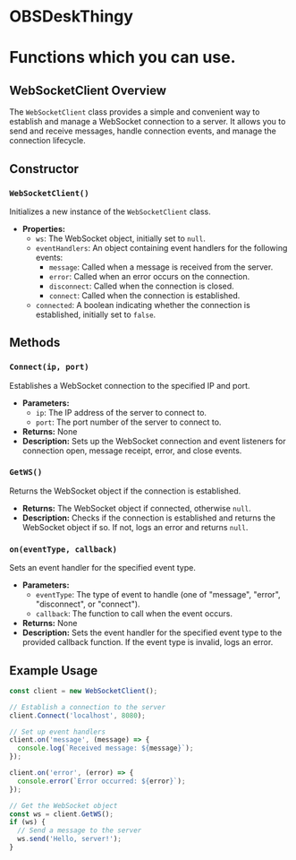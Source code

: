 # OBSDeskThingy

# Functions which you can use.

**WebSocketClient**
**Overview**
------------

The `WebSocketClient` class provides a simple and convenient way to establish and manage a WebSocket connection to a server. It allows you to send and receive messages, handle connection events, and manage the connection lifecycle.

**Constructor**
---------------

### `WebSocketClient()`

Initializes a new instance of the `WebSocketClient` class.

* **Properties:**
	+ `ws`: The WebSocket object, initially set to `null`.
	+ `eventHandlers`: An object containing event handlers for the following events:
		- `message`: Called when a message is received from the server.
		- `error`: Called when an error occurs on the connection.
		- `disconnect`: Called when the connection is closed.
		- `connect`: Called when the connection is established.
	+ `connected`: A boolean indicating whether the connection is established, initially set to `false`.

**Methods**
------------

### `Connect(ip, port)`

Establishes a WebSocket connection to the specified IP and port.

* **Parameters:**
	+ `ip`: The IP address of the server to connect to.
	+ `port`: The port number of the server to connect to.
* **Returns:** None
* **Description:** Sets up the WebSocket connection and event listeners for connection open, message receipt, error, and close events.

### `GetWS()`

Returns the WebSocket object if the connection is established.

* **Returns:** The WebSocket object if connected, otherwise `null`.
* **Description:** Checks if the connection is established and returns the WebSocket object if so. If not, logs an error and returns `null`.

### `on(eventType, callback)`

Sets an event handler for the specified event type.

* **Parameters:**
	+ `eventType`: The type of event to handle (one of "message", "error", "disconnect", or "connect").
	+ `callback`: The function to call when the event occurs.
* **Returns:** None
* **Description:** Sets the event handler for the specified event type to the provided callback function. If the event type is invalid, logs an error.

**Example Usage**
-----------------

```javascript
const client = new WebSocketClient();

// Establish a connection to the server
client.Connect('localhost', 8080);

// Set up event handlers
client.on('message', (message) => {
  console.log(`Received message: ${message}`);
});

client.on('error', (error) => {
  console.error(`Error occurred: ${error}`);
});

// Get the WebSocket object
const ws = client.GetWS();
if (ws) {
  // Send a message to the server
  ws.send('Hello, server!');
}
```
